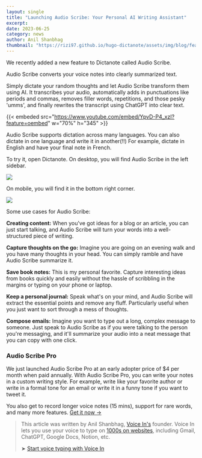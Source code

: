 ```yaml
---
layout: single
title: "Launching Audio Scribe: Your Personal AI Writing Assistant"
excerpt:
date: 2023-06-25
category: news
author: Anil Shanbhag
thumbnail: "https://rizi97.github.io/hugo-dictanote/assets/img/blog/featured.jpg"
---
```


We recently added a new feature to Dictanote called Audio Scribe. 

Audio Scribe converts your voice notes into clearly summarized text.

Simply dictate your random thoughts and let Audio Scribe transform them using AI. It transcribes your audio, automatically adds in punctuations like periods and commas, removes filler words, repetitions, and those pesky 'umms', and finally rewrites the transcript using ChatGPT into clear text.

{{< embeded src="https://www.youtube.com/embed/YpvD-P4_xzI?feature=oembed" w="70%" h="345" >}}

Audio Scribe supports dictation across many languages. You can also dictate in one language and write it in another(!!) For example, dictate in English and have your final note in French.

To try it, open Dictanote. On desktop, you will find Audio Scribe in the left sidebar.

![](https://rizi97.github.io/hugo-dictanote/assets/img/blog/1689612421.width-500.jpg)

On mobile, you will find it in the bottom right corner.

![](https://rizi97.github.io/hugo-dictanote/assets/img/blog/Screenshot_2023-07-31_at_9.54.13_PM_cu0yv9b.width-500.png)

Some use cases for Audio Scribe:

**Creating content:** When you've got ideas for a blog or an article, you can just start talking, and Audio Scribe will turn your words into a well-structured piece of writing.

**Capture thoughts on the go:** Imagine you are going on an evening walk and you have many thoughts in your head. You can simply ramble and have Audio Scribe summarize it.

**Save book notes:** This is my personal favorite. Capture interesting ideas from books quickly and easily without the hassle of scribbling in the margins or typing on your phone or laptop.

**Keep a personal journal:** Speak what's on your mind, and Audio Scribe will extract the essential points and remove any fluff. Particularly useful when you just want to sort through a mess of thoughts.

**Compose emails:** Imagine you want to type out a long, complex message to someone. Just speak to Audio Scribe as if you were talking to the person you're messaging, and it'll summarize your audio into a neat message that you can copy with one click.

### Audio Scribe Pro
We just launched Audio Scribe Pro at an early adopter price of $4 per month when paid annually. With Audio Scribe Pro, you can write your notes in a custom writing style. For example, write like your favorite author or write in a formal tone for an email or write it in a funny tone if you want to tweet it.

You also get to record longer voice notes (15 mins), support for rare words, and many more features. [Get it now →](https://dictanote.co/pro/)

> This article was written by Anil Shanbhag, [Voice In's](/voicein/) founder. Voice In lets you use your voice to type on [1000s on websites](https://dictanote.co/voicein/apps/), including Gmail, ChatGPT, Google Docs, Notion, etc.
> 
> ➤ [Start voice typing with Voice In](/voicein/)